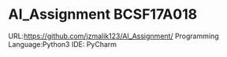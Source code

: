 # AI_Assignment BCSF17A018
URL:https://github.com/jzmalik123/AI_Assignment/ 
Programming Language:Python3
IDE: PyCharm 
